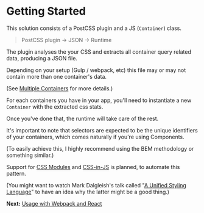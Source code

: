 # Getting Started

This solution consists of a PostCSS plugin and a JS (`Container`) class.

> PostCSS plugin → JSON → Runtime

The plugin analyses the your CSS and extracts all container query related
data, producing a JSON file.

Depending on your setup (Gulp / webpack, etc) this file may or may not contain
more than one container's data.

(See [Multiple Containers](multiple-containers.md) for more details.)

For each containers you have in your app, you'll need to instantiate a new
`Container` with the extracted css stats.

Once you've done that, the runtime will take care of the rest.

It's important to note that selectors are expected to be the unique identifiers
of your containers, which comes naturally if you're using Components.

(To easily achieve this, I highly recommend using the BEM methodology or
something similar.)

Support for [CSS Modules](https://github.com/css-modules/css-modules#user-content-implementations)
and [CSS-in-JS](https://github.com/MicheleBertoli/css-in-js#user-content-features)
is planned, to automate this pattern.

(You might want to watch Mark Dalgleish's talk called
"[A Unified Styling Language](https://www.youtube.com/watch?v=X_uTCnaRe94)" to
have an idea why the latter might be a good thing.)

**Next:** [Usage with Webpack and React](webpack-and-react.md)

